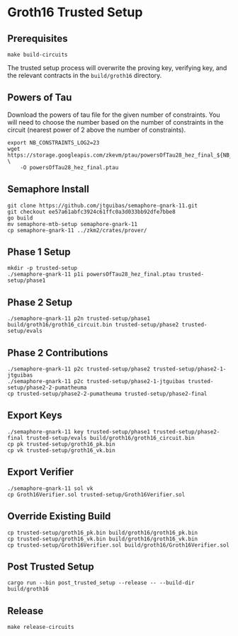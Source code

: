 # Groth16 Trusted Setup

## Prerequisites

```
make build-circuits
```

The trusted setup process will overwrite the proving key, verifying key, and the relevant
contracts in the `build/groth16` directory.

## Powers of Tau

Download the powers of tau file for the given number of constraints. You will need to choose the 
number based on the number of constraints in the circuit (nearest power of 2 above the number of constraints).

```
export NB_CONSTRAINTS_LOG2=23
wget https://storage.googleapis.com/zkevm/ptau/powersOfTau28_hez_final_${NB_CONSTRAINTS_LOG2}.ptau \
    -O powersOfTau28_hez_final.ptau
```

## Semaphore Install

```
git clone https://github.com/jtguibas/semaphore-gnark-11.git
git checkout ee57a61abfc3924c61ffc0a3d033bb92dfe7bbe8
go build
mv semaphore-mtb-setup semaphore-gnark-11
cp semaphore-gnark-11 ../zkm2/crates/prover/
```

## Phase 1 Setup

```
mkdir -p trusted-setup
./semaphore-gnark-11 p1i powersOfTau28_hez_final.ptau trusted-setup/phase1
```

## Phase 2 Setup

```
./semaphore-gnark-11 p2n trusted-setup/phase1 build/groth16/groth16_circuit.bin trusted-setup/phase2 trusted-setup/evals
```

## Phase 2 Contributions

```
./semaphore-gnark-11 p2c trusted-setup/phase2 trusted-setup/phase2-1-jtguibas
./semaphore-gnark-11 p2c trusted-setup/phase2-1-jtguibas trusted-setup/phase2-2-pumatheuma
cp trusted-setup/phase2-2-pumatheuma trusted-setup/phase2-final
```

## Export Keys

```
./semaphore-gnark-11 key trusted-setup/phase1 trusted-setup/phase2-final trusted-setup/evals build/groth16/groth16_circuit.bin
cp pk trusted-setup/groth16_pk.bin
cp vk trusted-setup/groth16_vk.bin
```

## Export Verifier

```
./semaphore-gnark-11 sol vk
cp Groth16Verifier.sol trusted-setup/Groth16Verifier.sol
```

## Override Existing Build

```
cp trusted-setup/groth16_pk.bin build/groth16/groth16_pk.bin
cp trusted-setup/groth16_vk.bin build/groth16/groth16_vk.bin
cp trusted-setup/Groth16Verifier.sol build/groth16/Groth16Verifier.sol
```

## Post Trusted Setup

```
cargo run --bin post_trusted_setup --release -- --build-dir build/groth16
```

## Release

```
make release-circuits
```